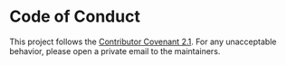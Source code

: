 # Code of Conduct
This project follows the [Contributor Covenant 2.1](https://www.contributor-covenant.org/version/2/1/code_of_conduct/).
For any unacceptable behavior, please open a private email to the maintainers.
